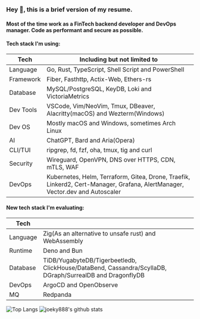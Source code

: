 ### Hey 👋, this is a brief version of my resume.

#### Most of the time work as a FinTech backend developer and DevOps manager. Code as performant and secure as possible.

#### Tech stack I'm using:

| Tech      | Including but not limited to                                                                                                 |
| --------- | ---------------------------------------------------------------------------------------------------------------------------- |
| Language  | Go, Rust, TypeScript, Shell Script and PowerShell                                                                            |
| Framework | Fiber, Fasthttp, Actix-Web, Ethers-rs                                                                                        |
| Database  | MySQL/PostgreSQL, KeyDB, Loki and VictoriaMetrics                                                                            |
| Dev Tools | VSCode, Vim/NeoVim, Tmux, DBeaver, Alacritty(macOS) and Wezterm(Windows)                                                     |
| Dev OS    | Mostly macOS and Windows, sometimes Arch Linux                                                                               |
| AI        | ChatGPT, Bard and Aria(Opera)                                                                                                |
| CLI/TUI   | ripgrep, fd, fzf, oha, tmux, tig and curl                                                                                    |
| Security  | Wireguard, OpenVPN, DNS over HTTPS, CDN, mTLS, WAF                                                                           |
| DevOps    | Kubernetes, Helm, Terraform, Gitea, Drone, Traefik, Linkerd2, Cert-Manager, Grafana, AlertManager, Vector.dev and Autoscaler |

#### New tech stack I'm evaluating:

| Tech     |                                                                                                          |
| -------- | -------------------------------------------------------------------------------------------------------- |
| Language | Zig(As an alternative to unsafe rust) and WebAssembly                                                    |
| Runtime  | Deno and Bun                                                                                             |
| Database | TiDB/YugabyteDB/Tigerbeetledb, ClickHouse/DataBend, Cassandra/ScyllaDB, DGraph/SurrealDB and DragonflyDB |
| DevOps   | ArgoCD and OpenObserve                                                                                   |
| MQ       | Redpanda                                                                                                 |

![Top Langs](https://github-readme-stats.vercel.app/api/top-langs/?username=joeky888&hide=html&theme=dark)
![joeky888's github stats](https://github-readme-stats.vercel.app/api?username=joeky888&show_icons=true&count_private=true&line_height=40&theme=synthwave)

